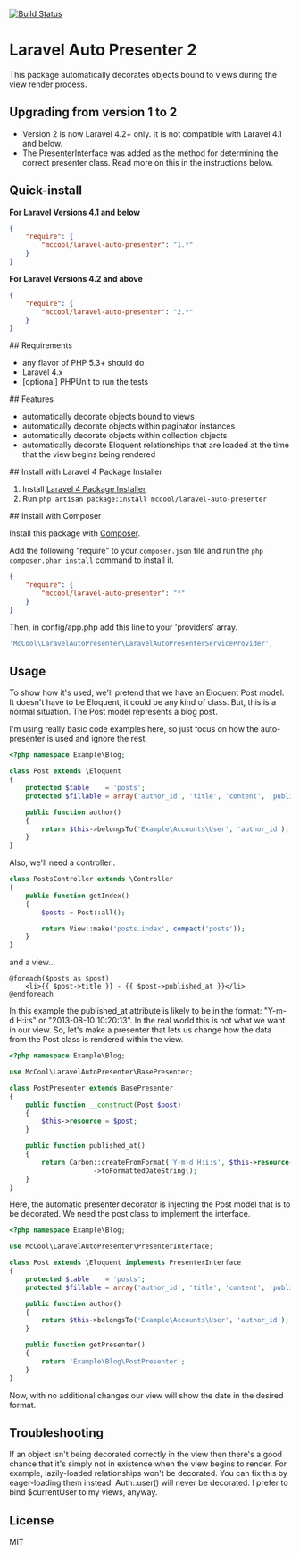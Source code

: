 [![Build Status](https://travis-ci.org/ShawnMcCool/laravel-auto-presenter.svg?branch=master)](https://travis-ci.org/ShawnMcCool/laravel-auto-presenter)

# Laravel Auto Presenter 2

This package automatically decorates objects bound to views during the view render process.

## Upgrading from version 1 to 2

* Version 2 is now Laravel 4.2+ only. It is not compatible with Laravel 4.1 and below.
* The PresenterInterface was added as the method for determining the correct presenter class. Read more on this in the instructions below.

## Quick-install

**For Laravel Versions 4.1 and below**

```json
{
    "require": {
        "mccool/laravel-auto-presenter": "1.*"
    }
}
```

**For Laravel Versions 4.2 and above**

```json
{
    "require": {
        "mccool/laravel-auto-presenter": "2.*"
    }
}
```

<a name="requirements"/>
## Requirements

- any flavor of PHP 5.3+ should do
- Laravel 4.x
- [optional] PHPUnit to run the tests

<a name="features"/>
## Features

- automatically decorate objects bound to views
- automatically decorate objects within paginator instances
- automatically decorate objects within collection objects
- automatically decorate Eloquent relationships that are loaded at the time that the view begins being rendered

<a name="install-laravel-package-installer"/>
## Install with Laravel 4 Package Installer

1. Install [Laravel 4 Package Installer](https://github.com/rtablada/package-installer)
2. Run `php artisan package:install mccool/laravel-auto-presenter`

<a name="install-composer"/>
## Install with Composer

Install this package with [Composer](http://getcomposer.org/).

Add the following "require" to your `composer.json` file and run the `php composer.phar install` command to install it.

```json
{
    "require": {
        "mccool/laravel-auto-presenter": "*"
    }
}
```

Then, in config/app.php add this line to your 'providers' array.

```php
'McCool\LaravelAutoPresenter\LaravelAutoPresenterServiceProvider',
```

## Usage

To show how it's used, we'll pretend that we have an Eloquent Post model. It doesn't have to be Eloquent, it could be any kind of class. But, this is a normal situation. The Post model represents a blog post.

I'm using really basic code examples here, so just focus on how the auto-presenter is used and ignore the rest.

```php
<?php namespace Example\Blog;

class Post extends \Eloquent
{
    protected $table    = 'posts';
    protected $fillable = array('author_id', 'title', 'content', 'published_at');

    public function author()
    {
        return $this->belongsTo('Example\Accounts\User', 'author_id');
    }
}
```

Also, we'll need a controller..

```php
class PostsController extends \Controller
{
    public function getIndex()
    {
        $posts = Post::all();

        return View::make('posts.index', compact('posts'));
    }
}
```

and a view...

```twig
@foreach($posts as $post)
    <li>{{ $post->title }} - {{ $post->published_at }}</li>
@endforeach
```

In this example the published_at attribute is likely to be in the format: "Y-m-d H:i:s" or "2013-08-10 10:20:13". In the real world this is not what we want in our view. So, let's make a presenter that lets us change how the data from the Post class is rendered within the view.

```php
<?php namespace Example\Blog;

use McCool\LaravelAutoPresenter\BasePresenter;

class PostPresenter extends BasePresenter
{
    public function __construct(Post $post)
    {
        $this->resource = $post;
    }

    public function published_at()
    {
        return Carbon::createFromFormat('Y-m-d H:i:s', $this->resource->published_at, 'Europe/Berlin')
                     ->toFormattedDateString();
    }
}
```

Here, the automatic presenter decorator is injecting the Post model that is to be decorated. We need the post class to implement the interface.

```php
<?php namespace Example\Blog;

use McCool\LaravelAutoPresenter\PresenterInterface;

class Post extends \Eloquent implements PresenterInterface
{
    protected $table    = 'posts';
    protected $fillable = array('author_id', 'title', 'content', 'published_at');

    public function author()
    {
        return $this->belongsTo('Example\Accounts\User', 'author_id');
    }

    public function getPresenter()
    {
        return 'Example\Blog\PostPresenter';
    }
}
```

Now, with no additional changes our view will show the date in the desired format.

## Troubleshooting

If an object isn't being decorated correctly in the view then there's a good chance that it's simply not in existence when the view begins to render. For example, lazily-loaded relationships won't be decorated. You can fix this by eager-loading them instead. Auth::user() will never be decorated. I prefer to bind $currentUser to my views, anyway.

## License

MIT
